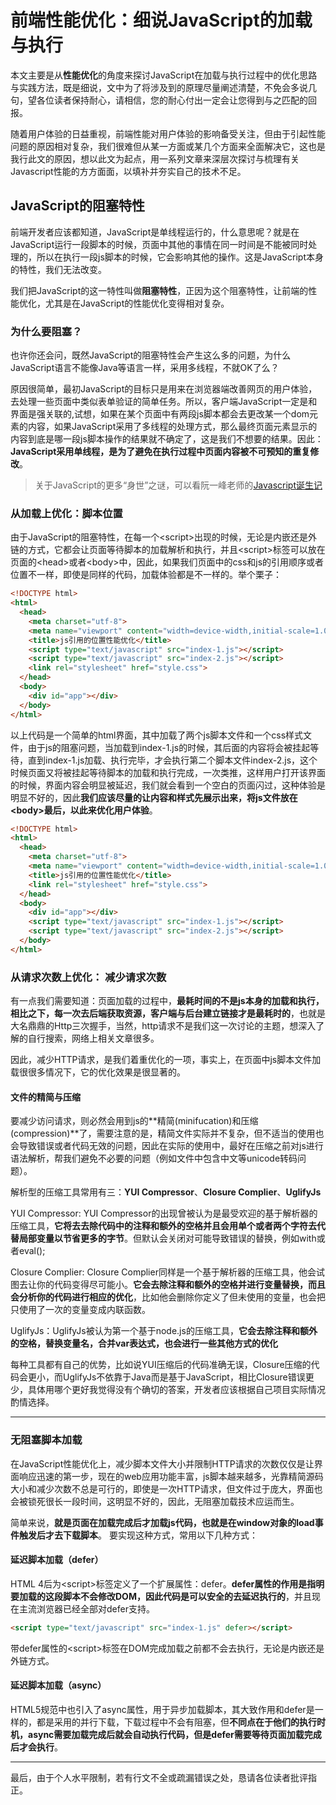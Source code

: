 # 前端性能优化：细说JavaScript的加载与执行

本文主要是从**性能优化**的角度来探讨JavaScript在加载与执行过程中的优化思路与实践方法，既是细说，文中为了将涉及到的原理尽量阐述清楚，不免会多说几句，望各位读者保持耐心，请相信，您的耐心付出一定会让您得到与之匹配的回报。

随着用户体验的日益重视，前端性能对用户体验的影响备受关注，但由于引起性能问题的原因相对复杂，我们很难但从某一方面或某几个方面来全面解决它，这也是我行此文的原因，想以此文为起点，用一系列文章来深层次探讨与梳理有关Javascript性能的方方面面，以填补并夯实自己的技术不足。


## JavaScript的**阻塞特性**

前端开发者应该都知道，JavaScript是单线程运行的，什么意思呢？就是在JavaScript运行一段脚本的时候，页面中其他的事情在同一时间是不能被同时处理的，所以在执行一段js脚本的时候，它会影响其他的操作。这是JavaScript本身的特性，我们无法改变。

我们把JavaScript的这一特性叫做**阻塞特性**，正因为这个阻塞特性，让前端的性能优化，尤其是在JavaScript的性能优化变得相对复杂。

### 为什么要**阻塞**？

也许你还会问，既然JavaScript的阻塞特性会产生这么多的问题，为什么JavaScript语言不能像Java等语言一样，采用多线程，不就OK了么？

原因很简单，最初JavaScript的目标只是用来在浏览器端改善网页的用户体验，去处理一些页面中类似表单验证的简单任务。所以，客户端JavaScript一定是和界面是强关联的,试想，如果在某个页面中有两段js脚本都会去更改某一个dom元素的内容，如果JavaScript采用了多线程的处理方式，那么最终页面元素显示的内容到底是哪一段js脚本操作的结果就不确定了，这是我们不想要的结果。因此：**JavaScript采用单线程，是为了避免在执行过程中页面内容被不可预知的重复修改**。

> 关于JavaScript的更多“身世”之谜，可以看阮一峰老师的[Javascript诞生记](http://www.ruanyifeng.com/blog/2011/06/birth_of_javascript.html)

### 从加载上优化：脚本位置

由于JavaScript的阻塞特性，在每一个&lt;script&gt;出现的时候，无论是内嵌还是外链的方式，它都会让页面等待脚本的加载解析和执行，并且&lt;script&gt;标签可以放在页面的&lt;head&gt;或者&lt;body&gt;中，因此，如果我们页面中的css和js的引用顺序或者位置不一样，即使是同样的代码，加载体验都是不一样的。举个栗子：

```html
<!DOCTYPE html>
<html>
  <head>
    <meta charset="utf-8">
    <meta name="viewport" content="width=device-width,initial-scale=1.0">
    <title>js引用的位置性能优化</title>
    <script type="text/javascript" src="index-1.js"></script>
    <script type="text/javascript" src="index-2.js"></script>
    <link rel="stylesheet" href="style.css">
  </head>
  <body>
    <div id="app"></div>
  </body>
</html>
```

以上代码是一个简单的html界面，其中加载了两个js脚本文件和一个css样式文件，由于js的阻塞问题，当加载到index-1.js的时候，其后面的内容将会被挂起等待，直到index-1.js加载、执行完毕，才会执行第二个脚本文件index-2.js，这个时候页面又将被挂起等待脚本的加载和执行完成，一次类推，这样用户打开该界面的时候，界面内容会明显被延迟，我们就会看到一个空白的页面闪过，这种体验是明显不好的，因此**我们应该尽量的让内容和样式先展示出来，将js文件放在&lt;body&gt;最后，以此来优化用户体验**。

```html
<!DOCTYPE html>
<html>
  <head>
    <meta charset="utf-8">
    <meta name="viewport" content="width=device-width,initial-scale=1.0">
    <title>js引用的位置性能优化</title>
    <link rel="stylesheet" href="style.css">
  </head>
  <body>
    <div id="app"></div>
    <script type="text/javascript" src="index-1.js"></script>
    <script type="text/javascript" src="index-2.js"></script>
  </body>
</html>
```

### 从请求次数上优化： 减少请求次数

有一点我们需要知道：页面加载的过程中，**最耗时间的不是js本身的加载和执行，相比之下，每一次去后端获取资源，客户端与后台建立链接才是最耗时的**，也就是大名鼎鼎的Http三次握手，当然，http请求不是我们这一次讨论的主题，想深入了解的自行搜索，网络上相关文章很多。

因此，减少HTTP请求，是我们着重优化的一项，事实上，在页面中js脚本文件加载很很多情况下，它的优化效果是很显著的。

#### 文件的精简与压缩

要减少访问请求，则必然会用到js的**精简(minifucation)和压缩(compression)**了，需要注意的是，精简文件实际并不复杂，但不适当的使用也会导致错误或者代码无效的问题，因此在实际的使用中，最好在压缩之前对js进行语法解析，帮我们避免不必要的问题（例如文件中包含中文等unicode转码问题）。

解析型的压缩工具常用有三：**YUI Compressor**、**Closure Complier**、**UglifyJs**

YUI Compressor: YUI Compressor的出现曾被认为是最受欢迎的基于解析器的压缩工具，**它将去去除代码中的注释和额外的空格并且会用单个或者两个字符去代替局部变量以节省更多的字节**。但默认会关闭对可能导致错误的替换，例如with或者eval();

Closure Complier: Closure Complier同样是一个基于解析器的压缩工具，他会试图去让你的代码变得尽可能小。**它会去除注释和额外的空格并进行变量替换，而且会分析你的代码进行相应的优化**，比如他会删除你定义了但未使用的变量，也会把只使用了一次的变量变成内联函数。

UglifyJs：UglifyJs被认为第一个基于node.js的压缩工具，**它会去除注释和额外的空格，替换变量名，合并var表达式，也会进行一些其他方式的优化**

每种工具都有自己的优势，比如说YUI压缩后的代码准确无误，Closure压缩的代码会更小，而UglifyJs不依靠于Java而是基于JavaScript，相比Closure错误更少，具体用哪个更好我觉得没有个确切的答案，开发者应该根据自己项目实际情况酌情选择。

---

### 无阻塞脚本加载

在JavaScript性能优化上，减少脚本文件大小并限制HTTP请求的次数仅仅是让界面响应迅速的第一步，现在的web应用功能丰富，js脚本越来越多，光靠精简源码大小和减少次数不总是可行的，即使是一次HTTP请求，但文件过于庞大，界面也会被锁死很长一段时间，这明显不好的，因此，无阻塞加载技术应运而生。

简单来说，**就是页面在加载完成后才加载js代码，也就是在window对象的load事件触发后才去下载脚本**。 要实现这种方式，常用以下几种方式：

#### 延迟脚本加载（defer）

HTML 4后为&lt;script&gt;标签定义了一个扩展属性：defer。**defer属性的作用是指明要加载的这段脚本不会修改DOM，因此代码是可以安全的去延迟执行的**，并且现在主流浏览器已经全部对defer支持。

```html
<script type="text/javascript" src="index-1.js" defer></script>
```

带defer属性的&lt;script&gt;标签在DOM完成加载之前都不会去执行，无论是内嵌还是外链方式。

#### 延迟脚本加载（async）

HTML5规范中也引入了async属性，用于异步加载脚本，其大致作用和defer是一样的，都是采用的并行下载，下载过程中不会有阻塞，但**不同点在于他们的执行时机，async需要加载完成后就会自动执行代码，但是defer需要等待页面加载完成后才会执行**。



---

最后，由于个人水平限制，若有行文不全或疏漏错误之处，恳请各位读者批评指正。
